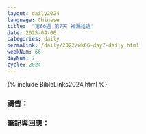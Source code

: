 ```yaml
---
layout: daily2024
language: Chinese
title:  "第66週 第7天 補漏拾遺"
date: 2025-04-06
categories: daily
permalink: /daily/2022/wk66-day7-daily.html
weekNum: 66
dayNum: 7
cycle: 2024
---
```


{% include BibleLinks2024.html %}

### 禱告：

### 筆記與回應：
